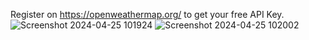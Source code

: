 Register on https://openweathermap.org/ to get your free API Key.<br/>
![Screenshot 2024-04-25 101924](https://github.com/vaibhavtrivedi2002/Weather-With-API/assets/123184825/bd046a09-838c-488e-871e-060ec1bdd2a7)
![Screenshot 2024-04-25 102002](https://github.com/vaibhavtrivedi2002/Weather-With-API/assets/123184825/e6878016-0934-4931-874f-7c833ba40f36)


